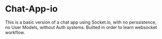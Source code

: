 # Chat-App-io
This is a basic version of a chat app using Socket.io, with no perssistence, no User Models, without Auth systems. Builted in order to learn websocket workflow. 
